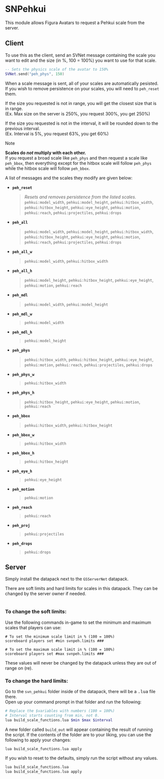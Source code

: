 # SNPehkui
This module allows Figura Avatars to request a Pehkui scale from the server.


## Client
To use this as the client, send an SVNet message containing the scale you want to edit and the size (in %, 100 = 100%)
you want to use for that scale.
```lua
-- Sets the physics scale of the avatar to 150%
SVNet.send("peh_phys", 150)
```
When a scale message is sent, all of your scales are automatically pesisted. If you wish to remove persistence on your
scales, you will need to `peh_reset` them.

If the size you requested is not in range, you will get the closest size that is in range.  
(Ex. Max size on the server is 250%, you request 300%, you get 250%)

If the size you requested is not in the interval, it will be rounded down to the previous interval.  
(Ex. Interval is 5%, you request 63%, you get 60%)

> [!NOTE]  
> **Scales do *not* multiply with each other.**  
> If you request a broad scale like `peh_phys` and then request a scale like `peh_bbox`, then everything except for the
> hitbox scale will follow `peh_phys` while the hitbox scale will follow `peh_bbox`.

A list of messages and the scales they modify are given below:
* **`peh_reset`**  
  > *Resets and removes persistence from the listed scales.*  
  > `pehkui:model_width`, `pehkui:model_height`, `pehkui:hitbox_width`, `pehkui:hitbox_height`, `pehkui:eye_height`,
  > `pehkui:motion`, `pehkui:reach`, `pehkui:projectiles`, `pehkui:drops`
* **`peh_all`**  
  > `pehkui:model_width`, `pehkui:model_height`, `pehkui:hitbox_width`, `pehkui:hitbox_height`, `pehkui:eye_height`,
  > `pehkui:motion`, `pehkui:reach`, `pehkui:projectiles`, `pehkui:drops`
* **`peh_all_w`**  
  > `pehkui:model_width`, `pehkui:hitbox_width`
* **`peh_all_h`**  
  > `pehkui:model_height`, `pehkui:hitbox_height`, `pehkui:eye_height`, `pehkui:motion`, `pehkui:reach`
* **`peh_mdl`**  
  > `pehkui:model_width`, `pehkui:model_height`
* **`peh_mdl_w`**  
  > `pehkui:model_width`
* **`peh_mdl_h`**  
  > `pehkui:model_height`
* **`peh_phys`**  
  > `pehkui:hitbox_width`, `pehkui:hitbox_height`, `pehkui:eye_height`, `pehkui:motion`, `pehkui:reach`,
  > `pehkui:projectiles`, `pehkui:drops`
* **`peh_phys_w`**  
  > `pehkui:hitbox_width`
* **`peh_phys_h`**  
  > `pehkui:hitbox_height`, `pehkui:eye_height`, `pehkui:motion`, `pehkui:reach`
* **`peh_bbox`**  
  > `pehkui:hitbox_width`, `pehkui:hitbox_height`
* **`peh_bbox_w`**  
  > `pehkui:hitbox_width`
* **`peh_bbox_h`**  
  > `pehkui:hitbox_height`
* **`peh_eye_h`**  
  > `pehkui:eye_height`
* **`peh_motion`**  
  > `pehkui:motion`
* **`peh_reach`**  
  > `pehkui:reach`
* **`peh_proj`**  
  > `pehkui:projectiles`
* **`peh_drops`**  
  > `pehkui:drops`


## Server
Simply install the datapack next to the `GSServerNet` datapack.

There are soft limits and hard limits for scales in this datapack. They can be changed by the server owner if needed.  
&nbsp;
### To change the soft limits:
Use the following commands in-game to set the minimum and maximum scales that players can use:
```mcfunction
# To set the minimum scale limit in % (100 = 100%)
scoreboard players set #min svnpeh.limits ###

# To set the maximum scale limit in % (100 = 100%)
scoreboard players set #max svnpeh.limits ###
```
These values will never be changed by the datapack unless they are out of range on (re).
&nbsp;
### To change the hard limits:
Go to the `svn_pehkui` folder inside of the datapack, there will be a <samp>.lua</samp> file there.  
Open up your command prompt in that folder and run the following:
```sh
# Replace the $variables with numbers (100 = 100%)
# Interval starts counting from min, not 0.
lua build_scale_functions.lua $min $max $interval
```
A new folder called `build_out` will appear containing the result of running the script. If the contents of the folder
are to your liking, you can use the following to apply your changes:
```sh
lua build_scale_functions.lua apply
```
If you wish to reset to the defaults, simply run the script without any values.
```sh
lua build_scale_functions.lua
lua build_scale_functions.lua apply
```

